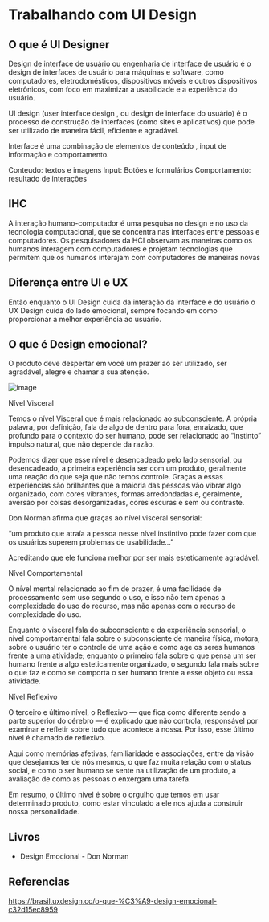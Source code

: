 # Trabalhando com UI Design

## O que é UI Designer

Design de interface de usuário ou engenharia de interface de usuário é o design de interfaces de usuário para máquinas e software, como computadores, eletrodomésticos, dispositivos móveis e outros dispositivos eletrônicos, com foco em maximizar a usabilidade e a experiência do usuário.

UI design (user interface design , ou design de interface do usuário) é o processo de construção de interfaces (como sites e aplicativos) que pode ser utilizado de maneira fácil, eficiente e agradável.

Interface é uma combinação de elementos de conteúdo , input de informação e comportamento.

Conteudo: textos e imagens
Input: Botões e formulários
Comportamento: resultado de interações

## IHC

A interação humano-computador é uma pesquisa no design e no uso da tecnologia computacional, que se concentra nas interfaces entre pessoas e computadores. Os pesquisadores da HCI observam as maneiras como os humanos interagem com computadores e projetam tecnologias que permitem que os humanos interajam com computadores de maneiras novas

## Diferença entre UI e UX

Então enquanto o UI Design cuida da interação da interface e do usuário o UX Design cuida do lado emocional, sempre focando em como proporcionar a melhor experiência ao usuário.

## O que é Design emocional?

O produto deve despertar em você um prazer ao ser utilizado, ser agradável, alegre e chamar a sua atenção.

![image](https://user-images.githubusercontent.com/52088444/184347832-9e84a346-c516-4751-91b6-1b6894bc84ba.png)

Nível Visceral

Temos o nível Visceral que é mais relacionado ao subconsciente. A própria palavra, por definição, fala de algo de dentro para fora, enraizado, que profundo para o contexto do ser humano, pode ser relacionado ao “instinto” impulso natural, que não depende da razão.

Podemos dizer que esse nível é desencadeado pelo lado sensorial, ou desencadeado, a primeira experiência ser com um produto, geralmente uma reação do que seja que não temos controle. Graças a essas experiências são brilhantes que a maioria das pessoas vão vibrar algo organizado, com cores vibrantes, formas arredondadas e, geralmente, aversão por coisas desorganizadas, cores escuras e sem ou contraste.

Don Norman afirma que graças ao nível visceral sensorial:

“um produto que atraía a pessoa nesse nível instintivo pode fazer com que os usuários superem problemas de usabilidade…”

Acreditando que ele funciona melhor por ser mais esteticamente agradável.


Nível Comportamental

O nível mental relacionado ao fim de prazer, é uma facilidade de processamento sem uso segundo o uso, e isso não tem apenas a complexidade do uso do recurso, mas não apenas com o recurso de complexidade do uso.

Enquanto o visceral fala do subconsciente e da experiência sensorial, o nível comportamental fala sobre o subconsciente de maneira física, motora, sobre o usuário ter o controle de uma ação e como age os seres humanos frente a uma atividade; enquanto o primeiro fala sobre o que pensa um ser humano frente a algo esteticamente organizado, o segundo fala mais sobre o que faz e como se comporta o ser humano frente a esse objeto ou essa atividade.


Nível Reflexivo

O terceiro e último nível, o Reflexivo — que fica como diferente sendo a parte superior do cérebro — é explicado que não controla, responsável por examinar e refletir sobre tudo que acontece à nossa. Por isso, esse último nível é chamado de reflexivo.

Aqui como memórias afetivas, familiaridade e associações, entre da visão que desejamos ter de nós mesmos, o que faz muita relação com o status social, e como o ser humano se sente na utilização de um produto, a avaliação de como as pessoas o enxergam uma tarefa.

Em resumo, o último nível é sobre o orgulho que temos em usar determinado produto, como estar vinculado a ele nos ajuda a construir nossa personalidade.

## Livros

 - Design Emocional - Don Norman
 
 ## Referencias
 
 https://brasil.uxdesign.cc/o-que-%C3%A9-design-emocional-c32d15ec8959
